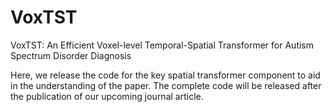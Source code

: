 # VoxTST
VoxTST: An Efficient Voxel-level Temporal-Spatial Transformer for Autism Spectrum Disorder Diagnosis

Here, we release the code for the key spatial transformer component to aid in the understanding of the paper. The complete code will be released after the publication of our upcoming journal article.
